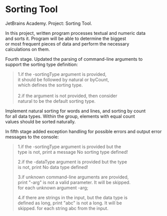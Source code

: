 # Sorting Tool
JetBrains Academy. Project: Sorting Tool.

In this project, written program processes textual and numeric data</br>
and sorts it. Program will be able to determine the biggest</br>
or most frequent pieces of data and perform the necessary</br>
calculations on them.

Fourth stage. Updated the parsing of command-line arguments to</br>
support the sorting type definition:

>1.if the -sortingType argument is provided,</br>
>it should be followed by natural or byCount,</br>
>which defines the sorting type.</br></br>
>2.if the argument is not provided, then consider</br>
>natural to be the default sorting type.
> 
Implement natural sorting for words and lines, and sorting by count</br>
for all data types. Within the group, elements with equal count</br>
values should be sorted naturally.

In fifth stage added exception handling for possible errors and output error messages to the console:

>1.if the -sortingType argument is provided but the</br>
>type is not, print a message No sorting type defined!
> 
>2.if the -dataType argument is provided but the type</br>
> is not, print No data type defined!
> 
>3.if unknown command-line arguments are provided,</br>
> print "-arg" is not a valid parameter. It will be skipped.</br>
> for each unknown argument -arg;
> 
>4.if there are strings in the input, but the data type is</br>
> defined as long, print "abc" is not a long. It will be</br>
> skipped. for each string abc from the input.

